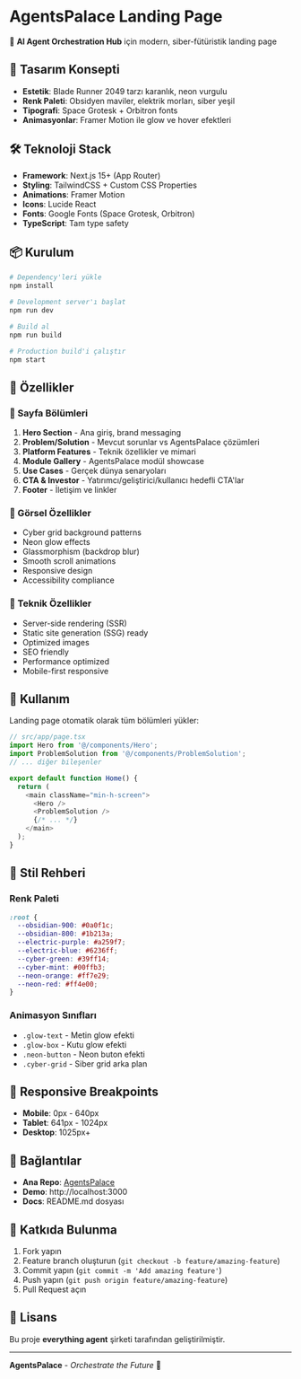 # AgentsPalace Landing Page

🚀 **AI Agent Orchestration Hub** için modern, siber-fütüristik landing page

## 🎨 Tasarım Konsepti

- **Estetik**: Blade Runner 2049 tarzı karanlık, neon vurgulu
- **Renk Paleti**: Obsidyen maviler, elektrik morları, siber yeşil
- **Tipografi**: Space Grotesk + Orbitron fonts
- **Animasyonlar**: Framer Motion ile glow ve hover efektleri

## 🛠️ Teknoloji Stack

- **Framework**: Next.js 15+ (App Router)
- **Styling**: TailwindCSS + Custom CSS Properties
- **Animations**: Framer Motion
- **Icons**: Lucide React
- **Fonts**: Google Fonts (Space Grotesk, Orbitron)
- **TypeScript**: Tam type safety

## 📦 Kurulum

```bash
# Dependency'leri yükle
npm install

# Development server'ı başlat
npm run dev

# Build al
npm run build

# Production build'i çalıştır
npm start
```

## 🎯 Özellikler

### 📄 Sayfa Bölümleri
1. **Hero Section** - Ana giriş, brand messaging
2. **Problem/Solution** - Mevcut sorunlar vs AgentsPalace çözümleri
3. **Platform Features** - Teknik özellikler ve mimari
4. **Module Gallery** - AgentsPalace modül showcase
5. **Use Cases** - Gerçek dünya senaryoları
6. **CTA & Investor** - Yatırımcı/geliştirici/kullanıcı hedefli CTA'lar
7. **Footer** - İletişim ve linkler

### 🎨 Görsel Özellikler
- Cyber grid background patterns
- Neon glow effects
- Glassmorphism (backdrop blur)
- Smooth scroll animations
- Responsive design
- Accessibility compliance

### 🔧 Teknik Özellikler
- Server-side rendering (SSR)
- Static site generation (SSG) ready
- Optimized images
- SEO friendly
- Performance optimized
- Mobile-first responsive

## 🌟 Kullanım

Landing page otomatik olarak tüm bölümleri yükler:

```typescript
// src/app/page.tsx
import Hero from '@/components/Hero';
import ProblemSolution from '@/components/ProblemSolution';
// ... diğer bileşenler

export default function Home() {
  return (
    <main className="min-h-screen">
      <Hero />
      <ProblemSolution />
      {/* ... */}
    </main>
  );
}
```

## 🎨 Stil Rehberi

### Renk Paleti
```css
:root {
  --obsidian-900: #0a0f1c;
  --obsidian-800: #1b213a;
  --electric-purple: #a259f7;
  --electric-blue: #6236ff;
  --cyber-green: #39ff14;
  --cyber-mint: #00ffb3;
  --neon-orange: #ff7e29;
  --neon-red: #ff4e00;
}
```

### Animasyon Sınıfları
- `.glow-text` - Metin glow efekti
- `.glow-box` - Kutu glow efekti
- `.neon-button` - Neon buton efekti
- `.cyber-grid` - Siber grid arka plan

## 📱 Responsive Breakpoints

- **Mobile**: 0px - 640px
- **Tablet**: 641px - 1024px
- **Desktop**: 1025px+

## 🔗 Bağlantılar

- **Ana Repo**: [AgentsPalace](https://github.com/kaplayan-atakan/agentsPalace)
- **Demo**: http://localhost:3000
- **Docs**: README.md dosyası

## 🤝 Katkıda Bulunma

1. Fork yapın
2. Feature branch oluşturun (`git checkout -b feature/amazing-feature`)
3. Commit yapın (`git commit -m 'Add amazing feature'`)
4. Push yapın (`git push origin feature/amazing-feature`)
5. Pull Request açın

## 📄 Lisans

Bu proje **everything agent** şirketi tarafından geliştirilmiştir.

---

**AgentsPalace** - *Orchestrate the Future* 🚀
